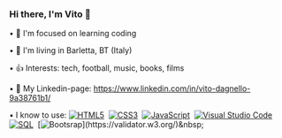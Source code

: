### Hi there, I'm Vito 👋

• 🎯 I'm focused on learning coding


• 🏡 I'm living in Barletta, BT (Italy)


• 👍 Interests: tech, football, music, books, films


• 🔗 My Linkedin-page: https://www.linkedin.com/in/vito-dagnello-9a38761b1/


• I know to use:
[![HTML5](https://img.shields.io/badge/-HTML5-orange?style=for-the-badge&logo=html5&logoColor=white)](https://validator.w3.org/)&nbsp;&nbsp;[![CSS3](https://img.shields.io/badge/-CSS3-blue?style=for-the-badge&logo=css3&logoColor=white)](https://www.w3.org/Style/CSS/)&nbsp;&nbsp;[![JavaScript](https://img.shields.io/badge/-JavaScript-yellow?style=for-the-badge&logo=javascript&logoColor=white)](https://developer.mozilla.org/en-US/docs/Web/JavaScript)&nbsp;&nbsp;[![Visual Studio Code](https://img.shields.io/badge/-Visual%20Studio%20Code-007ACC?style=for-the-badge&logo=visual-studio-code&logoColor=white)](https://code.visualstudio.com/)&nbsp;&nbsp;[![SQL](https://img.shields.io/badge/-SQL-lightgrey?style=for-the-badge&logo=sql&logoColor=white)](https://en.wikipedia.org/wiki/SQL)&nbsp;&nbsp;[![Bootsrap]([https://img.shields.io/badge/-Bootsrap-orange?style=for-the-badge&logo=html5&logoColor=white](https://img.shields.io/badge/-Bootstrap-violet?style=for-the-badge&logo=bootstrap&logoColor=white)https://img.shields.io/badge/-Bootstrap-violet?style=for-the-badge&logo=bootstrap&logoColor=white)](https://validator.w3.org/)&nbsp;&nbsp;











